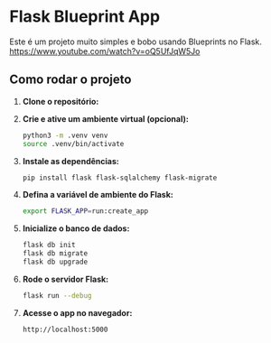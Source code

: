 # Flask Blueprint App

Este é um projeto muito simples e bobo usando Blueprints no Flask.
https://www.youtube.com/watch?v=oQ5UfJqW5Jo

## Como rodar o projeto

1. **Clone o repositório:**

2. **Crie e ative um ambiente virtual (opcional):**
   ```bash
   python3 -m .venv venv
   source .venv/bin/activate
   ```

3. **Instale as dependências:**
   ```bash
   pip install flask flask-sqlalchemy flask-migrate
   ```

4. **Defina a variável de ambiente do Flask:**
   ```bash
   export FLASK_APP=run:create_app
   ```

5. **Inicialize o banco de dados:**
   ```bash
   flask db init
   flask db migrate
   flask db upgrade
   ```

6. **Rode o servidor Flask:**
   ```bash
   flask run --debug
   ```

7. **Acesse o app no navegador:**
   ```
   http://localhost:5000
   ```

